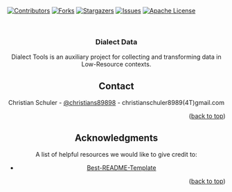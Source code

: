 <a name="readme-top"></a>
<!-- PROJECT SHIELDS -->
<!--
*** We are using markdown "reference style" links for readability.
*** Reference links are enclosed in brackets [ ] instead of parentheses ( ).
*** See the bottom of this document for the declaration of the reference variables
*** for contributors-url, forks-url, etc. This is an optional, concise syntax you may use.
*** https://www.markdownguide.org/basic-syntax/#reference-style-links
-->
[![Contributors][contributors-shield]][contributors-url]
[![Forks][forks-shield]][forks-url]
[![Stargazers][stars-shield]][stars-url]
[![Issues][issues-shield]][issues-url]
[![Apache License][license-shield]][license-url]

<!-- PROJECT LOGO -->
<br />
<div align="center">
<!--  <a href="https://github.com/Low-ResourceDialectology/DialectMapping">
    <img src="https://github.com/Low-ResourceDialectology/DialectOntology/blob/main/images/DialectMapping-OverviewDOnto.png" alt="Overview of Dialect Ontology as part of Dialect Mapping" style="max-width: 90%;">
  </a>-->
  <h3 align="center">Dialect Data</h3>

  Dialect Tools is an auxiliary project for collecting and transforming data in Low-Resource contexts.









<!-- CONTACT -->
## Contact

Christian Schuler - [@christians89898](https://christianschuler8989.github.io/) - christianschuler8989(4T)gmail.com

<p align="right">(<a href="#readme-top">back to top</a>)</p>


<!-- ACKNOWLEDGMENTS -->
## Acknowledgments

A list of helpful resources we would like to give credit to:

* [Best-README-Template](https://github.com/othneildrew/Best-README-Template)


<p align="right">(<a href="#readme-top">back to top</a>)</p>


<!-- MARKDOWN LINKS & IMAGES -->
<!-- https://www.markdownguide.org/basic-syntax/#reference-style-links -->
[contributors-shield]: https://img.shields.io/github/contributors/Low-ResourceDialectology/DialectData.svg?style=for-the-badge
[contributors-url]: https://github.com/Low-ResourceDialectology/DialectData/graphs/contributors
[forks-shield]: https://img.shields.io/github/forks/Low-ResourceDialectology/DialectData.svg?style=for-the-badge
[forks-url]: https://github.com/Low-ResourceDialectology/DialectData/network/members
[stars-shield]: https://img.shields.io/github/stars/Low-ResourceDialectology/DialectData.svg?style=for-the-badge
[stars-url]: https://github.com/Low-ResourceDialectology/DialectData/stargazers
[issues-shield]: https://img.shields.io/github/issues/Low-ResourceDialectology/DialectData.svg?style=for-the-badge
[issues-url]: https://github.com/Low-ResourceDialectology/DialectData/issues
[license-shield]: https://img.shields.io/github/license/Low-ResourceDialectology/DialectData.svg?style=for-the-badge
[license-url]: https://github.com/Low-ResourceDialectology/DialectData/blob/main/LICENSE

